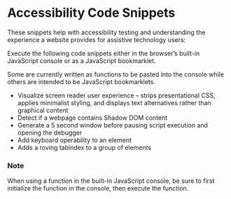 # Accessibility Code Snippets
These snippets help with accessibility testing and understanding the experience a website provides for assistive technology users:

Execute the following code snippets either in the browser’s built-in JavaScript console or as a JavaScript bookmarklet. 

Some are currently written as functions to be pasted into the console while others are intended to be JavaScript bookmarklets.
-	Visualize screen reader user experience – strips presentational CSS, applies minimalist styling, and displays text alternatives rather than graphical content
-	Detect if a webpage contains Shadow DOM content
-	Generate a 5 second window before pausing script execution and opening the debugger
-	Add keyboard operability to an element
-	Adds a roving tabindex to a group of elements

### Note
When using a function in the built-in JavaScript console, be sure to first initialize the function in the console, then execute the function.
